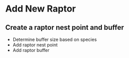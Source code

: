 # Add New Raptor
## Create a raptor nest point and buffer

* Determine buffer size based on species
* Add raptor nest point 
* Add raptor buffer